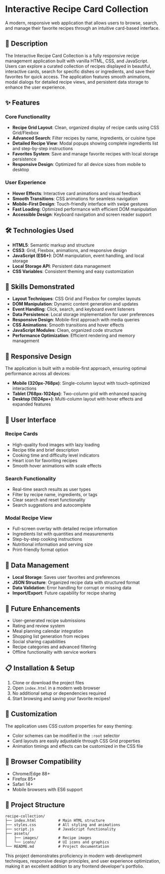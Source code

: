 # Interactive Recipe Card Collection

A modern, responsive web application that allows users to browse, search, and manage their favorite recipes through an intuitive card-based interface.

## 🍳 Description

The Interactive Recipe Card Collection is a fully responsive recipe management application built with vanilla HTML, CSS, and JavaScript. Users can explore a curated collection of recipes displayed in beautiful, interactive cards, search for specific dishes or ingredients, and save their favorites for quick access. The application features smooth animations, modal dialogs for detailed recipe views, and persistent data storage to enhance the user experience.

## ✨ Features

### Core Functionality
- **Recipe Grid Layout**: Clean, organized display of recipe cards using CSS Grid/Flexbox
- **Advanced Search**: Filter recipes by name, ingredients, or cuisine type
- **Detailed Recipe View**: Modal popups showing complete ingredients list and step-by-step instructions
- **Favorites System**: Save and manage favorite recipes with local storage persistence
- **Responsive Design**: Optimized for all device sizes from mobile to desktop

### User Experience
- **Hover Effects**: Interactive card animations and visual feedback
- **Smooth Transitions**: CSS animations for seamless navigation
- **Mobile-First Design**: Touch-friendly interface with swipe gestures
- **Fast Loading**: Optimized performance with efficient DOM manipulation
- **Accessible Design**: Keyboard navigation and screen reader support

## 🛠️ Technologies Used

- **HTML5**: Semantic markup and structure
- **CSS3**: Grid, Flexbox, animations, and responsive design
- **JavaScript (ES6+)**: DOM manipulation, event handling, and local storage
- **Local Storage API**: Persistent data management
- **CSS Variables**: Consistent theming and easy customization

## 🚀 Skills Demonstrated

- **Layout Techniques**: CSS Grid and Flexbox for complex layouts
- **DOM Manipulation**: Dynamic content generation and updates
- **Event Handling**: Click, search, and keyboard event listeners
- **Data Persistence**: Local storage implementation for user preferences
- **Responsive Design**: Mobile-first approach with media queries
- **CSS Animations**: Smooth transitions and hover effects
- **JavaScript Modules**: Clean, organized code structure
- **Performance Optimization**: Efficient rendering and memory management

## 📱 Responsive Design

The application is built with a mobile-first approach, ensuring optimal performance across all devices:
- **Mobile (320px-768px)**: Single-column layout with touch-optimized interactions
- **Tablet (768px-1024px)**: Two-column grid with enhanced spacing
- **Desktop (1024px+)**: Multi-column layout with hover effects and expanded features

## 🎯 User Interface

### Recipe Cards
- High-quality food images with lazy loading
- Recipe title and brief description
- Cooking time and difficulty level indicators
- Heart icon for favoriting recipes
- Smooth hover animations with scale effects

### Search Functionality
- Real-time search results as user types
- Filter by recipe name, ingredients, or tags
- Clear search and reset functionality
- Search suggestions and autocomplete

### Modal Recipe View
- Full-screen overlay with detailed recipe information
- Ingredients list with quantities and measurements
- Step-by-step cooking instructions
- Nutritional information and serving size
- Print-friendly format option

## 💾 Data Management

- **Local Storage**: Saves user favorites and preferences
- **JSON Structure**: Organized recipe data with structured format
- **Data Validation**: Error handling for corrupt or missing data
- **Import/Export**: Future capability for recipe sharing

## 🌟 Future Enhancements

- User-generated recipe submissions
- Rating and review system
- Meal planning calendar integration
- Shopping list generation from recipes
- Social sharing capabilities
- Recipe categories and advanced filtering
- Offline functionality with service workers

## 📋 Installation & Setup

1. Clone or download the project files
2. Open `index.html` in a modern web browser
3. No additional setup or dependencies required
4. Start browsing and saving your favorite recipes!

## 🎨 Customization

The application uses CSS custom properties for easy theming:
- Color schemes can be modified in the `:root` selector
- Card layouts are easily adjustable through CSS Grid properties
- Animation timings and effects can be customized in the CSS file

## 🔧 Browser Compatibility

- Chrome/Edge 88+
- Firefox 85+
- Safari 14+
- Mobile browsers with ES6 support

## 📝 Project Structure

```
recipe-collection/
├── index.html          # Main HTML structure
├── styles.css          # All styling and animations
├── script.js           # JavaScript functionality
├── assets/
│   ├── images/         # Recipe images
│   └── icons/          # UI icons and graphics
└── README.md           # Project documentation
```

This project demonstrates proficiency in modern web development techniques, responsive design principles, and user experience optimization, making it an excellent addition to any frontend developer's portfolio.